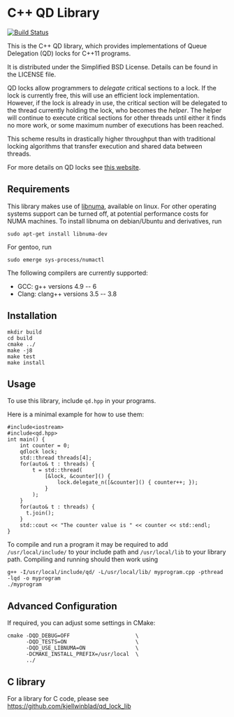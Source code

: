 C++ QD Library
==============
[![Build Status](https://travis-ci.org/davidklaftenegger/qd_library.svg?branch=master)](https://travis-ci.org/davidklaftenegger/qd_library)

This is the C++ QD library, which provides implementations of
Queue Delegation (QD) locks for C++11 programs.

It is distributed under the Simplified BSD License.
Details can be found in the LICENSE file.

QD locks allow programmers to *delegate* critical sections to a lock. If the
lock is currently free, this will use an efficient lock implementation.
However, if the lock is already in use, the critical section will be delegated
to the thread currently holding the lock, who becomes the *helper*. The helper
will continue to execute critical sections for other threads until either it
finds no more work, or some maximum number of executions has been reached.

This scheme results in drastically higher throughput than with traditional
locking algorithms that transfer execution and shared data between threads.

For more details on QD locks see [this website](https://www.it.uu.se/research/group/languages/software/qd_lock_lib).

Requirements
------------

This library makes use of [libnuma](http://oss.sgi.com/projects/libnuma/), available on linux.
For other operating systems support can be turned off, at potential performance costs for NUMA machines.
To install libnuma on debian/Ubuntu and derivatives, run
```
sudo apt-get install libnuma-dev
```
For gentoo, run
```
sudo emerge sys-process/numactl
```

The following compilers are currently supported:
 * GCC: g++ versions 4.9 -- 6
 * Clang: clang++ versions 3.5 -- 3.8

Installation
------------

```
mkdir build
cd build
cmake ../
make -j8
make test
make install
```

Usage
-----

To use this library, include `qd.hpp` in your programs.

Here is a minimal example for how to use them:

```
#include<iostream>
#include<qd.hpp>
int main() {
	int counter = 0;
	qdlock lock;
	std::thread threads[4];
	for(auto& t : threads) {
		t = std::thread(
			[&lock, &counter]() {
				lock.delegate_n([&counter]() { counter++; });
			}
		);
	}
	for(auto& t : threads) {
	  t.join();
	}
	std::cout << "The counter value is " << counter << std::endl;
}
```

To compile and run a program it may be required to add `/usr/local/include/` to your include path and `/usr/local/lib` to your library path.
Compiling and running should then work using
```
g++ -I/usr/local/include/qd/ -L/usr/local/lib/ myprogram.cpp -pthread -lqd -o myprogram
./myprogram
```

Advanced Configuration
----------------------

If required, you can adjust some settings in CMake:
```
cmake -DQD_DEBUG=OFF                     \
      -DQD_TESTS=ON                      \
      -DQD_USE_LIBNUMA=ON                \
      -DCMAKE_INSTALL_PREFIX=/usr/local  \
      ../
```

C library
---------

For a library for C code, please see https://github.com/kjellwinblad/qd_lock_lib
